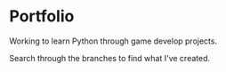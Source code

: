 # Portfolio
Working to learn Python through game develop projects.

Search through the branches to find what I've created. 
